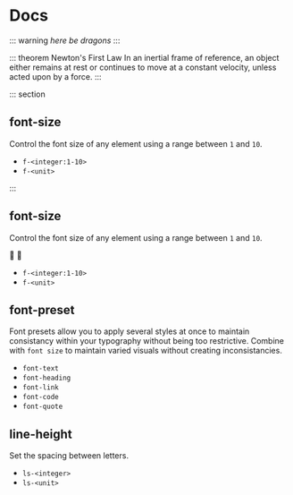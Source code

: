 # Docs

::: warning
*here be dragons*
:::

::: theorem Newton's First Law
In an inertial frame of reference, an object either remains at rest or continues to move at a constant velocity, unless acted upon by a force.
:::

::: section

## font-size 

Control the font size of any element using a range between `1` and `10`.

- `f-<integer:1-10>`
- `f-<unit>`

:::

<Section>

## font-size 

Control the font size of any element using a range between `1` and `10`.

:tada: :100:

- `f-<integer:1-10>`
- `f-<unit>`

</Section>

<Section>

## font-preset

Font presets allow you to apply several styles at once to maintain consistancy within your typography without being too restrictive. Combine with `font size` to maintain varied visuals without creating inconsistancies.

- `font-text`
- `font-heading`
- `font-link`
- `font-code`
- `font-quote`

</Section>

<Section>

## line-height

Set the spacing between letters.

- `ls-<integer>`
- `ls-<unit>`

</Section>

